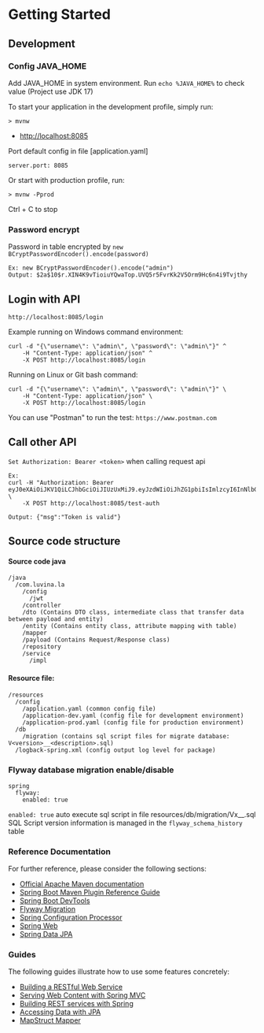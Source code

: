 # Getting Started

## Development
### Config JAVA_HOME
Add JAVA_HOME in system environment. 
Run `echo %JAVA_HOME%` to check value
(Project use JDK 17)

To start your application in the development profile, simply run:

    > mvnw
* [http://localhost:8085](http://localhost:8085)

Port default config in file [application.yaml]

    server.port: 8085
Or start with production profile, run:

    > mvnw -Pprod

Ctrl + C to stop
### Password encrypt
Password in table encrypted by `new BCryptPasswordEncoder().encode(password)`

    Ex: new BCryptPasswordEncoder().encode("admin")
    Output: $2a$10$r.XIN4K9vTioiuYQwaTop.UVQ5r5FvrKk2V5Orm9Hc6n4i9Tvjthy

## Login with API
    http://localhost:8085/login

Example running on Windows command environment:

    curl -d "{\"username\": \"admin\", \"password\": \"admin\"}" ^
        -H "Content-Type: application/json" ^
        -X POST http://localhost:8085/login

Running on Linux or Git bash command:

    curl -d "{\"username\": \"admin\", \"password\": \"admin\"}" \
        -H "Content-Type: application/json" \
        -X POST http://localhost:8085/login

You can use "Postman" to run the test: `https://www.postman.com`

## Call other API
`Set Authorization: Bearer <token>` when calling request api

    Ex:
    curl -H "Authorization: Bearer eyJ0eXAiOiJKV1QiLCJhbGciOiJIUzUxMiJ9.eyJzdWIiOiJhZG1pbiIsImlzcyI6InNlbGYiLCJleHAiOjE2NzcwMTI0MTgsImlhdCI6MTY3NjQzNjQxOH0.jlBId03AYp5gRn1aTY2YinWPzTIZzmSgMzXujlvpkIAmseH7TpL4FCfdJLvZFFtlLjN9Pe_AYfcMtdTwJLm_OA" \
        -X POST http://localhost:8085/test-auth
    
    Output: {"msg":"Token is valid"}

## Source code structure
#### Source code java
    /java
      /com.luvina.la
        /config
          /jwt
        /controller
        /dto (Contains DTO class, intermediate class that transfer data between payload and entity)
        /entity (Contains entity class, attribute mapping with table)
        /mapper
        /payload (Contains Request/Response class)
        /repository
        /service
          /impl

#### Resource file:
    /resources
      /config
        /application.yaml (common config file)
        /application-dev.yaml (config file for development environment)
        /application-prod.yaml (config file for production environment)
      /db
        /migration (contains sql script files for migrate database: V<version>__<description>.sql)
      /logback-spring.xml (config output log level for package)

### Flyway database migration enable/disable
    spring
      flyway:
        enabled: true

`enabled: true` auto execute sql script in file resources/db/migration/Vx__<description>.sql
SQL Script version information is managed in the `flyway_schema_history` table

### Reference Documentation

For further reference, please consider the following sections:

* [Official Apache Maven documentation](https://maven.apache.org/guides/index.html)
* [Spring Boot Maven Plugin Reference Guide](https://docs.spring.io/spring-boot/docs/2.7.4/maven-plugin/reference/html/)
* [Spring Boot DevTools](https://docs.spring.io/spring-boot/docs/2.7.4/reference/htmlsingle/#using.devtools)
* [Flyway Migration](https://docs.spring.io/spring-boot/docs/2.7.4/reference/htmlsingle/#howto.data-initialization.migration-tool.flyway)
* [Spring Configuration Processor](https://docs.spring.io/spring-boot/docs/2.7.4/reference/htmlsingle/#appendix.configuration-metadata.annotation-processor)
* [Spring Web](https://docs.spring.io/spring-boot/docs/2.7.4/reference/htmlsingle/#web)
* [Spring Data JPA](https://docs.spring.io/spring-boot/docs/2.7.4/reference/htmlsingle/#data.sql.jpa-and-spring-data)

### Guides

The following guides illustrate how to use some features concretely:

* [Building a RESTful Web Service](https://spring.io/guides/gs/rest-service/)
* [Serving Web Content with Spring MVC](https://spring.io/guides/gs/serving-web-content/)
* [Building REST services with Spring](https://spring.io/guides/tutorials/rest/)
* [Accessing Data with JPA](https://spring.io/guides/gs/accessing-data-jpa/)
* [MapStruct Mapper](https://www.tutorialspoint.com/mapstruct/mapstruct_basic_mapping.htm)

